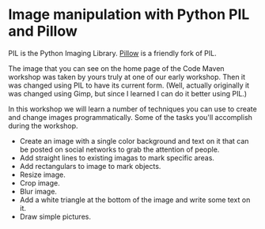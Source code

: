 # Image manipulation with Python PIL and Pillow

PIL is the Python Imaging Library. [Pillow](https://pillow.readthedocs.io/en/stable/) is a friendly fork of PIL.

The image that you can see on the home page of the Code Maven workshop was taken by yours truly at one of our early
workshop. Then it was changed using PIL to have its current form.
(Well, actually originally it was changed using Gimp, but since I learned I can do it better using PIL.)

In this workshop we will learn a number of techniques you can use to create and change images programmatically.
Some of the tasks you'll accomplish during the workshop.

* Create an image with a single color background and text on it that can be posted on social networks to grab the
  attention of people.
* Add straight lines to existing imagas to mark specific areas.
* Add rectangulars to image to mark objects.
* Resize image.
* Crop image.
* Blur image.
* Add a white triangle at the bottom of the image and write some text on it.
* Draw simple pictures.

